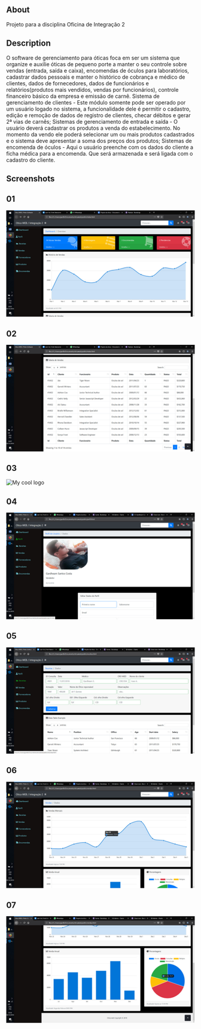 
## About

Projeto para a disciplina Oficina de Integração 2 

## Description

O software de gerenciamento para óticas foca em ser um sistema que organize e auxilie óticas de pequeno porte a manter o seu controle sobre vendas (entrada, saída e caixa), encomendas de óculos para laboratórios, cadastrar dados pessoais e manter o histórico de cobrança e médico de clientes, dados de fornecedores, dados de funcionários e relatórios(produtos mais vendidos, vendas por funcionários), controle financeiro básico da empresa e emissão de carnê.
Sistema de gerenciamento de clientes - Este módulo somente pode ser operado por um usuário logado no sistema, a funcionalidade dele é permitir o cadastro, edição e remoção de dados de registro de clientes, checar débitos e gerar 2ª vias de carnês;
Sistemas de gerenciamento de entrada e saída - O usuário deverá cadastrar os produtos a venda do estabelecimento. No momento da vendo ele poderá selecionar um ou mais produtos cadastrados e o sistema deve apresentar a soma dos preços dos produtos;
Sistemas de encomenda de óculos - Aqui o usuário preenche com os dados do cliente a ficha médica para a encomenda. Que será armazenada e será ligada com o cadastro do cliente.

## Screenshots

## 01

<img src="public/img/01.jpeg" alt="My cool logo"/>

## 02

<img src="public/img/02.jpeg" alt="My cool logo"/>

## 03 

<img src="public/img/03.jpeg" alt="My cool logo"/>

## 04

<img src="public/img/04.jpeg" alt="My cool logo"/>

## 05 

<img src="public/img/05.jpeg" alt="My cool logo"/>

## 06 
<img src="public/img/06.jpeg" alt="My cool logo"/>

## 07 

<img src="public/img/07.jpeg" alt="My cool logo"/>